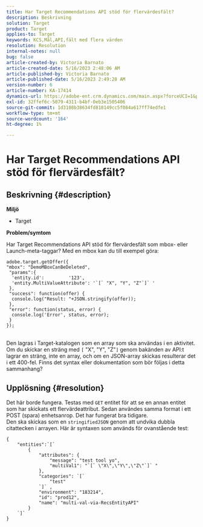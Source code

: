 ```yaml
---
title: Har Target Recommendations API stöd för flervärdesfält?
description: Beskrivning
solution: Target
product: Target
applies-to: Target
keywords: KCS,Mål,API,fält med flera värden
resolution: Resolution
internal-notes: null
bug: false
article-created-by: Victoria Barnato
article-created-date: 5/16/2023 2:48:06 AM
article-published-by: Victoria Barnato
article-published-date: 5/16/2023 2:49:28 AM
version-number: 6
article-number: KA-17414
dynamics-url: https://adobe-ent.crm.dynamics.com/main.aspx?forceUCI=1&pagetype=entityrecord&etn=knowledgearticle&id=01b2ed10-94f3-ed11-8848-6045bd006ce9
exl-id: 32ffef6c-5079-4311-b4bf-0eb3e1505406
source-git-commit: 1d3108b38634fd818149cc5f084a617ff74edfe1
workflow-type: tm+mt
source-wordcount: '164'
ht-degree: 1%

---
```


# Har Target Recommendations API stöd för flervärdesfält?

## Beskrivning {#description}

<b>Miljö</b>
- Target


<b>Problem/symtom</b>

Har Target Recommendations API stöd för flervärdesfält som mbox- eller Launch-meta-taggar? Med en mbox kan du till exempel göra:


```
adobe.target.getOffer({
"mbox": "DemoMBoxCanBeDeleted",
 "params":{
  'entity.id':         '123',   
  'entity.MultiValueAttribute': '`[` "X", "Y", "Z"`]` '
 },
 "success": function(offer) {
  console.log("Result: "+JSON.stringify(offer));
 },
 "error": function(status, error) {
  console.log('Error', status, error);
 }
});
```

<br>Den lagras i Target-katalogen som en array som ska användas i en aktivitet. Om du skickar en sträng med `[` &quot;X&quot;, &quot;Y&quot;, &quot;Z&quot;`]`  genom bakänden av API:t lagrar en sträng, inte en array, och om en JSON-array skickas resulterar det i ett 400-fel. Finns det syntax eller dokumentation som bör följas i detta sammanhang?

## Upplösning {#resolution}


Det här borde fungera. Testas med `GET` entitet för att se en annan entitet som har skickats ett flervärdeattribut. Sedan användes samma format i ett POST (spara) enhetsanrop. Det har fungerat bra tidigare.
<br>Den ska skickas som en `stringifiedJSON` genom att undvika dubbla citattecken i arrayen. Här är syntaxen som används för ovanstående test:<br>

```
{
    "entities":`[` 
        {
            "attributes": {
                "message": "test tool yo",
                "multiVal1": "`[` \"X\",\"Y\",\"Z\"`]` "
            },
            "categories": `[` 
                "test"
            `]` ,
            "environment": "183214",
            "id": "prod12",
            "name": "multi-val-via-RecsEntityAPI"
        }
    `]` 
}
```
